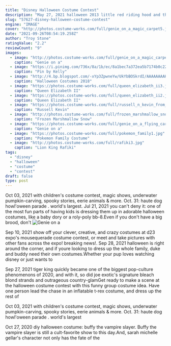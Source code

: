 ```yaml
---
title: "Disney Halloween Costume Contest"
description: "May 27, 2021 halloween 2013 little red riding hood and the big bad sexy wolf this was another fun halloween for us and we were in the top 3 this year as well for the costume contest!"
slug: "57627-disney-halloween-costume-contest"
engine: "IMAGE"
cover: "http://photos.costume-works.com/full/genie_on_a_magic_carpet5.jpg"
date: "2021-09-26T08:54:19.258Z"
author: "Troy Stone"
ratingValue: "2.2"
reviewCount: "9"
images:
  - image: "http://photos.costume-works.com/full/genie_on_a_magic_carpet5.jpg"
    caption: "Genie on a"
  - image: "https://i.pinimg.com/736x/8a/1b/ec/8a1bec7a372ea5b7174b0c22f8e2d0ad--minnie-mouse-halloween-costume-halloween-costumes.jpg"
    caption: "Pin by Kelly"
  - image: "http://4.bp.blogspot.com/-xYp3ZpwneYw/UkYbBOSkrdI/AAAAAAAAH64/2kSA2EuLORg/s1600/6192ffccd9ced1fa63de4f73ca688c01.jpg"
    caption: "Halloween Costumes 2018"
  - image: "https://photos.costume-works.com/full/queen_elizabeth_ii3.jpg"
    caption: "Queen Elizabeth II"
  - image: "https://photos.costume-works.com/full/queen_elizabeth_ii2.jpg"
    caption: "Queen Elizabeth II"
  - image: "https://photos.costume-works.com/full/russell_n_kevin_from_up1.jpg"
    caption: "Russell Kevin"
  - image: "http://photos.costume-works.com/full/frozen_marshmallow_snow_monster.jpg"
    caption: "Frozen Marshmallow Snow"
  - image: "https://photos.costume-works.com/full/genie_on_a_flying_carpet1.jpg"
    caption: "Genie on a"
  - image: "https://photos.costume-works.com/full/pokemon_family1.jpg"
    caption: "Pokemon Family Costume"
  - image: "http://photos.costume-works.com/full/rafiki3.jpg"
    caption: "Lion King Rafiki"
tags:
  - "disney"
  - "halloween"
  - "costume"
  - "contest"
draft: false
type: post
---
```


Oct 03, 2021 with children's costume contest, magic shows, underwater pumpkin-carving, spooky stories, eerie animals & more. Oct. 31: haute dog howl'oween parade . world's largest. Jul 21, 2021 you can't deny it: one of the most fun parts of having kids is dressing them up in adorable halloween costumes, like a baby dory or a roly-poly bb-8.Even if you don't have a big brood, don't
![Genie on a](https://photos.costume-works.com/full/genie_on_a_flying_carpet1.jpg "Genie on a")

Sep 10, 2021 show off your clever, creative, and crazy costumes at d23 expo&#39;s mousequerade costume contest, or meet and take pictures with other fans across the expo! breaking news!. Sep 28, 2021 halloween is right around the corner, and if youre looking to dress up the whole family, duke and buddy need their own costumes.Whether your pup loves watching disney or just wants to
<!--inArticleAds-->

<!--galleryOne-->

Sep 27, 2021 tiger king quickly became one of the biggest pop-culture phenomenons of 2020, and with it, so did joe exotic's signature bleach blond strands and outrageous country-glamGet ready to make a scene at the halloween costume contest with this funny group costume idea. Have one person lead the chase in an inflatable t-rex costume, and dress up the rest of
<!--inArticleAds-->

<!--galleryTwo-->

Oct 03, 2021 with children's costume contest, magic shows, underwater pumpkin-carving, spooky stories, eerie animals & more. Oct. 31: haute dog howl'oween parade . world's largest
<!--galleryThree-->

Oct 27, 2020 diy halloween costume: buffy the vampire slayer. Buffy the vampire slayer is still a cult-favorite show to this day.And, sarah michelle gellar's character not only has the fate of the